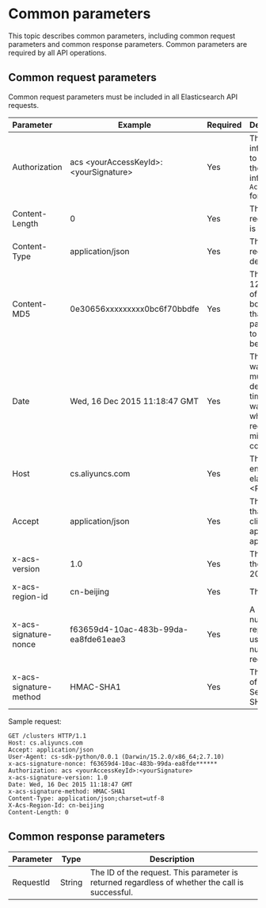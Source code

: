 # Common parameters

This topic describes common parameters, including common request parameters and common response parameters. Common parameters are required by all API operations.

## Common request parameters

Common request parameters must be included in all Elasticsearch API requests.

|Parameter|Example|Required|Description|
|:--------|-------|--------|:----------|
|Authorization|acs <yourAccessKeyId\>:<yourSignature\>|Yes|The authentication information that is used to verify the validity of the request. Specify the information in the `AccessKeyId:Signature` format.|
|Content-Length|0|Yes|The length of the HTTP request body. The length is defined in RFC 2616.|
|Content-Type|application/json|Yes|The type of the HTTP request body. The type is defined in RFC 2616.|
|Content-MD5|0e30656xxxxxxxxx0bc6f70bbdfe|Yes|The Base64-encoded 128-bit MD5 hash value of the HTTP request body. We recommend that you set this parameter for all requests to prevent them from being tampered with.|
|Date|Wed, 16 Dec 2015 11:18:47 GMT|Yes|The time when a request was created. The time must be in GMT. If the deviation between the time when the request was sent and the time when the request was received exceeds 15 minutes, the request is considered invalid.|
|Host|cs.aliyuncs.com|Yes|The requested service endpoint. Example: elasticsearch.<RegionId\>.aliyuncs.com.|
|Accept|application/json|Yes|The type of the response that is required by the client. Valid values: application/json and application/xml.|
|x-acs-version|1.0|Yes|The version number of the API. Set the value to 2017-06-13.|
|x-acs-region-id|cn-beijing|Yes|The region ID.|
|x-acs-signature-nonce|f63659d4-10ac-483b-99da-ea8fde61eae3|Yes|A unique, random number used to prevent replay attacks. You must use different random numbers for different requests.|
|x-acs-signature-method|HMAC-SHA1|Yes|The encryption method of the signature string. Set the value to HMAC-SHA1.|

Sample request:

```
GET /clusters HTTP/1.1
Host: cs.aliyuncs.com
Accept: application/json
User-Agent: cs-sdk-python/0.0.1 (Darwin/15.2.0/x86_64;2.7.10)
x-acs-signature-nonce: f63659d4-10ac-483b-99da-ea8fde******
Authorization: acs <yourAccessKeyId>:<yourSignature>
x-acs-signature-version: 1.0
Date: Wed, 16 Dec 2015 11:18:47 GMT
x-acs-signature-method: HMAC-SHA1
Content-Type: application/json;charset=utf-8
X-Acs-Region-Id: cn-beijing
Content-Length: 0
```

## Common response parameters

|Parameter|Type|Description|
|---------|----|-----------|
|RequestId|String|The ID of the request. This parameter is returned regardless of whether the call is successful.|

